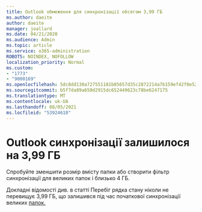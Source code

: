 ```yaml
---
title: Outlook обмеження для синхронізації обсягом 3,99 ГБ
ms.author: daeite
author: daeite
manager: joallard
ms.date: 04/21/2020
ms.audience: Admin
ms.topic: article
ms.service: o365-administration
ROBOTS: NOINDEX, NOFOLLOW
localization_priority: Normal
ms.custom:
- "1773"
- "9000169"
ms.openlocfilehash: 5dc8dd130a727551181b05657d35c2872214a7b159ef42f0e52d8464fc38967b
ms.sourcegitcommit: b5f7da89a650d2915dc652449623c78be6247175
ms.translationtype: MT
ms.contentlocale: uk-UA
ms.lasthandoff: 08/05/2021
ms.locfileid: "53924610"
---
```

# <a name="outlook-sync-status-bar-remains-at-399-gb"></a>Outlook синхронізації залишилося на 3,99 ГБ

Спробуйте зменшити розмір вмісту папки або створити фільтр синхронізації для великих папок і близько 4 ГБ.

Докладні відомості див. в статті Перебіг рядка стану ніколи не перевищує 3,99 ГБ, що залишився під час початкової синхронізації великих [папок.](https://support.microsoft.com/help/2738323/status-bar-progress-never-shows-more-than-3-99-gb-remaining-on-initial)